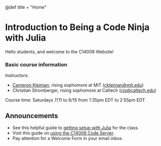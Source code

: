 @def title = "Home"

# Introduction to Being a Code Ninja with Julia
Hello students, and welcome to the C14008 Website!
### Basic course information
Instructors:
- [Cameron Kleiman](https://camk.co), rising sophomore at MIT ([ckleiman@mit.edu](mailto:ckleiman@mit.edu))
- Christian Stromberger, rising sophomore at Caltech ([cjs@caltech.edu](mailto:cjs@caltech.edu))

Course time: Saturdays 7/11 to 8/15 from 1:35pm EDT to 2:55pm EDT

## Announcements
- See this helpful guide to [getting setup with Julia](/setup) for the class.
- Visit this guide on [using the C14008 Code Server](/code-server).
- Pay attention for a Welcome Form in your email inbox.
